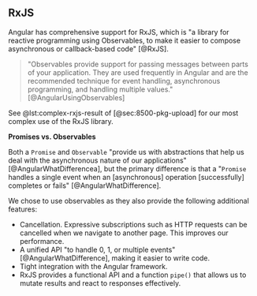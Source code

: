 ## RxJS

Angular has comprehensive support for RxJS, which is "a library for reactive programming using Observables, to make it easier to compose asynchronous or callback-based code" [@RxJS].

> "Observables provide support for passing messages between parts of your application. They are used frequently in Angular and are the recommended technique for event handling, asynchronous programming, and handling multiple values." [@AngularUsingObservables]

See @lst:complex-rxjs-result of [@sec:8500-pkg-upload] for our most complex use of the RxJS library.

**Promises vs. Observables**

Both a `Promise` and `Observable` "provide us with abstractions that help us deal with the asynchronous nature of our applications" [@AngularWhatDifferencea], but the primary difference is that a "`Promise` handles a single event when an \[asynchronous\] operation \[successfully\] completes or fails" [@AngularWhatDifference].

We chose to use observables as they also provide the following additional features:

- Cancellation. Expressive subscriptions such as HTTP requests can be cancelled when we navigate to another page. This improves our performance.
- A unified API "to handle 0, 1, or multiple events" [@AngularWhatDifference], making it easier to write code.
- Tight integration with the Angular framework.
- RxJS provides a functional API and a function `pipe()` that allows us to mutate results and react to responses effectively.
